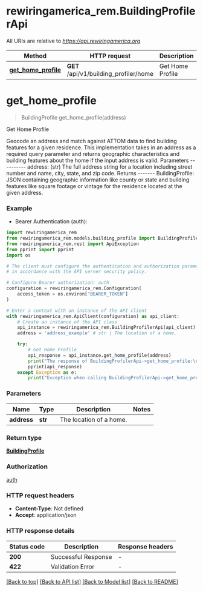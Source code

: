 # rewiringamerica_rem.BuildingProfilerApi

All URIs are relative to *https://api.rewiringamerica.org*

Method | HTTP request | Description
------------- | ------------- | -------------
[**get_home_profile**](BuildingProfilerApi.md#get_home_profile) | **GET** /api/v1/building_profiler/home | Get Home Profile


# **get_home_profile**
> BuildingProfile get_home_profile(address)

Get Home Profile

Geocode an address and match against ATTOM data to find building features for a given residence.  This implementation takes in an address as a required query parameter and returns geographic characteristics and building features about the home if the input address is valid.  Parameters ----------     address: (str) The full address string for a location including street number and name, city, state,         and zip code.  Returns -------     BuildingProfile: JSON containing geographic information like county or state and building features like         square footage or vintage for the residence located at the given address.

### Example

* Bearer Authentication (auth):

```python
import rewiringamerica_rem
from rewiringamerica_rem.models.building_profile import BuildingProfile
from rewiringamerica_rem.rest import ApiException
from pprint import pprint
import os

# The client must configure the authentication and authorization parameters
# in accordance with the API server security policy.

# Configure Bearer authorization: auth
configuration = rewiringamerica_rem.Configuration(
    access_token = os.environ["BEARER_TOKEN"]
)

# Enter a context with an instance of the API client
with rewiringamerica_rem.ApiClient(configuration) as api_client:
    # Create an instance of the API class
    api_instance = rewiringamerica_rem.BuildingProfilerApi(api_client)
    address = 'address_example' # str | The location of a home.

    try:
        # Get Home Profile
        api_response = api_instance.get_home_profile(address)
        print("The response of BuildingProfilerApi->get_home_profile:\n")
        pprint(api_response)
    except Exception as e:
        print("Exception when calling BuildingProfilerApi->get_home_profile: %s\n" % e)
```



### Parameters


Name | Type | Description  | Notes
------------- | ------------- | ------------- | -------------
 **address** | **str**| The location of a home. | 

### Return type

[**BuildingProfile**](BuildingProfile.md)

### Authorization

[auth](../README.md#auth)

### HTTP request headers

 - **Content-Type**: Not defined
 - **Accept**: application/json

### HTTP response details

| Status code | Description | Response headers |
|-------------|-------------|------------------|
**200** | Successful Response |  -  |
**422** | Validation Error |  -  |

[[Back to top]](#) [[Back to API list]](../README.md#documentation-for-api-endpoints) [[Back to Model list]](../README.md#documentation-for-models) [[Back to README]](../README.md)

